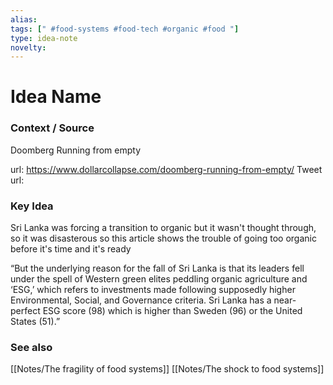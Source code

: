 ```yaml
---
alias: 
tags: [" #food-systems #food-tech #organic #food "]
type: idea-note
novelty: 
---
```

# Idea Name

### Context / Source
Doomberg
Running from empty

url: https://www.dollarcollapse.com/doomberg-running-from-empty/
Tweet url: 

### Key Idea

Sri Lanka was forcing a transition to organic
but it wasn't thought through, so it was disasterous
so this article shows the trouble of going too organic before it's time and it's ready

“But the underlying reason for the fall of Sri Lanka is that its leaders fell under the spell of Western green elites peddling organic agriculture and ‘ESG,’ which refers to investments made following supposedly higher Environmental, Social, and Governance criteria. Sri Lanka has a near-perfect ESG score (98) which is higher than Sweden (96) or the United States (51).”

### See also
[[Notes/The fragility of food systems]]
[[Notes/The shock to food systems]]
